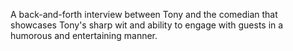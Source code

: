 A back-and-forth interview between Tony and the comedian that showcases Tony's sharp wit and ability to engage with guests in a humorous and entertaining manner.